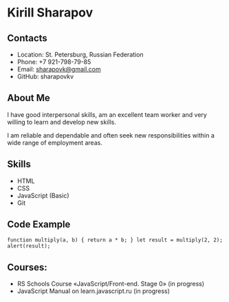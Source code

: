 # Kirill Sharapov

## Contacts

- Location: St. Petersburg, Russian Federation
- Phone: +7 921-798-79-85
- Email: sharapovk@gmail.com
- GitHub: sharapovkv

## About Me

I have good interpersonal skills, am an excellent team worker and very willing to learn and develop new skills.

I am reliable and dependable and often seek new responsibilities within a wide range of employment areas.

## Skills

- HTML
- CSS
- JavaScript (Basic)
- Git

## Code Example

`function multiply(a, b) { return a * b; } let result = multiply(2, 2); alert(result);`

## Courses:

- RS Schools Course «JavaScript/Front-end. Stage 0» (in progress)
- JavaScript Manual on learn.javascript.ru (in progress)
